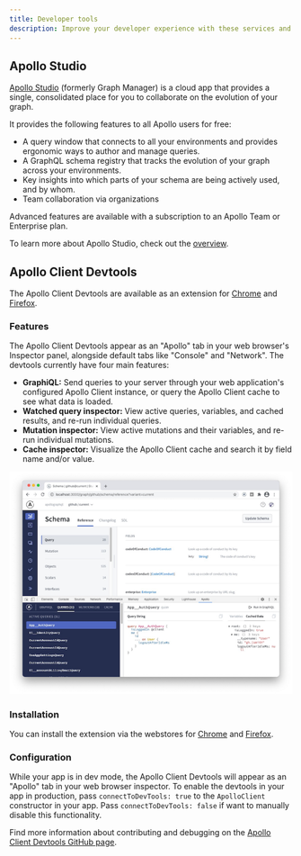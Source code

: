 ```yaml
---
title: Developer tools
description: Improve your developer experience with these services and extensions
---
```


## Apollo Studio

[Apollo Studio](/studio/) (formerly Graph Manager) is a cloud app that provides a single, consolidated place for you to collaborate on the evolution of your graph.

It provides the following features to all Apollo users for free:

- A query window that connects to all your environments and provides ergonomic ways to author and manage queries.
- A GraphQL schema registry that tracks the evolution of your graph across your environments.
- Key insights into which parts of your schema are being actively used, and by whom.
- Team collaboration via organizations

Advanced features are available with a subscription to an Apollo Team or Enterprise plan.

To learn more about Apollo Studio, check out the [overview](/studio/).

## Apollo Client Devtools

The Apollo Client Devtools are available as an extension for [Chrome](https://chrome.google.com/webstore/detail/apollo-client-developer-t/jdkknkkbebbapilgoeccciglkfbmbnfm) and [Firefox](https://addons.mozilla.org/en-US/firefox/addon/apollo-developer-tools/).

### Features

The Apollo Client Devtools appear as an "Apollo" tab in your web browser's Inspector panel, alongside default tabs like "Console" and "Network". The devtools currently have four main features:

- **GraphiQL:** Send queries to your server through your web application's configured Apollo Client instance, or query the Apollo Client cache to see what data is loaded.
- **Watched query inspector:** View active queries, variables, and cached results, and re-run individual queries.
- **Mutation inspector:** View active mutations and their variables, and re-run individual mutations.
- **Cache inspector:** Visualize the Apollo Client cache and search it by field name and/or value.

![Apollo Client Devtools](../assets/devtools/apollo-client-devtools/ac-browser-devtools-3.png)

### Installation

You can install the extension via the webstores for [Chrome](https://chrome.google.com/webstore/detail/apollo-client-developer-t/jdkknkkbebbapilgoeccciglkfbmbnfm) and [Firefox](https://addons.mozilla.org/en-US/firefox/addon/apollo-developer-tools/).

### Configuration

While your app is in dev mode, the Apollo Client Devtools will appear as an "Apollo" tab in your web browser inspector. To enable the devtools in your app in production, pass `connectToDevTools: true` to the `ApolloClient` constructor in your app. Pass `connectToDevTools: false` if want to manually disable this functionality.

Find more information about contributing and debugging on the [Apollo Client Devtools GitHub page](https://github.com/apollographql/apollo-client-devtools).

